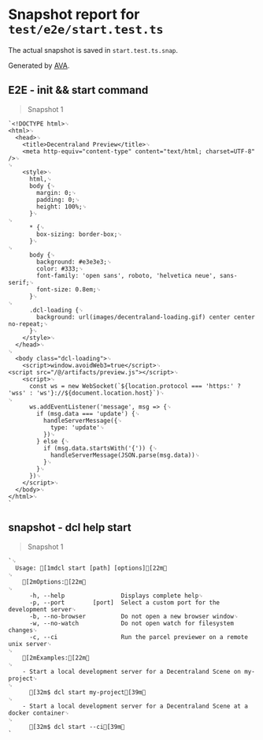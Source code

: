 # Snapshot report for `test/e2e/start.test.ts`

The actual snapshot is saved in `start.test.ts.snap`.

Generated by [AVA](https://ava.li).

## E2E - init && start command

> Snapshot 1

    `<!DOCTYPE html>␊
    <html>␊
      <head>␊
        <title>Decentraland Preview</title>␊
        <meta http-equiv="content-type" content="text/html; charset=UTF-8" />␊
    ␊
        <style>␊
          html,␊
          body {␊
            margin: 0;␊
            padding: 0;␊
            height: 100%;␊
          }␊
    ␊
          * {␊
            box-sizing: border-box;␊
          }␊
    ␊
          body {␊
            background: #e3e3e3;␊
            color: #333;␊
            font-family: 'open sans', roboto, 'helvetica neue', sans-serif;␊
            font-size: 0.8em;␊
          }␊
    ␊
          .dcl-loading {␊
            background: url(images/decentraland-loading.gif) center center no-repeat;␊
          }␊
        </style>␊
      </head>␊
    ␊
      <body class="dcl-loading">␊
        <script>window.avoidWeb3=true</script>␊
    <script src="/@/artifacts/preview.js"></script>␊
        <script>␊
          const ws = new WebSocket(`${location.protocol === 'https:' ? 'wss' : 'ws'}://${document.location.host}`)␊
    ␊
          ws.addEventListener('message', msg => {␊
            if (msg.data === 'update') {␊
              handleServerMessage({␊
                type: 'update'␊
              })␊
            } else {␊
              if (msg.data.startsWith('{')) {␊
                handleServerMessage(JSON.parse(msg.data))␊
              }␊
            }␊
          })␊
        </script>␊
      </body>␊
    </html>␊
    `

## snapshot - dcl help start

> Snapshot 1

    `␊
      Usage: [1mdcl start [path] [options][22m␊
    ␊
        [2mOptions:[22m␊
    ␊
          -h, --help                Displays complete help␊
          -p, --port        [port]  Select a custom port for the development server␊
          -b, --no-browser          Do not open a new browser window␊
          -w, --no-watch            Do not open watch for filesystem changes␊
          -c, --ci                  Run the parcel previewer on a remote unix server␊
    ␊
        [2mExamples:[22m␊
    ␊
        - Start a local development server for a Decentraland Scene on my-project␊
    ␊
          [32m$ dcl start my-project[39m␊
    ␊
        - Start a local development server for a Decentraland Scene at a docker container␊
    ␊
          [32m$ dcl start --ci[39m␊
    `
